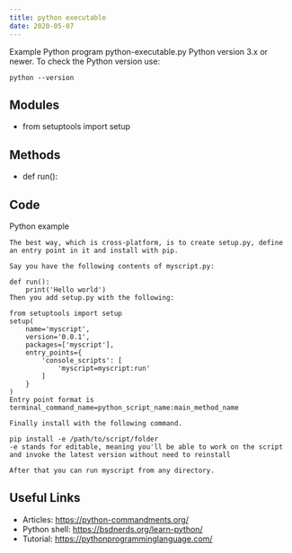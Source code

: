```yaml
---
title: python executable
date: 2020-05-07
---
```

Example Python program python-executable.py
Python version 3.x or newer.
To check the Python version use:

    python --version

## Modules

* from setuptools import setup

## Methods

* def run():

## Code

Python example

    The best way, which is cross-platform, is to create setup.py, define an entry point in it and install with pip.
    
    Say you have the following contents of myscript.py:
    
    def run():
        print('Hello world')
    Then you add setup.py with the following:
    
    from setuptools import setup
    setup(
        name='myscript',
        version='0.0.1',
      	packages=['myscript'],
        entry_points={
            'console_scripts': [
                'myscript=myscript:run'
            ]
        }
    )
    Entry point format is terminal_command_name=python_script_name:main_method_name
    
    Finally install with the following command.
    
    pip install -e /path/to/script/folder
    -e stands for editable, meaning you'll be able to work on the script and invoke the latest version without need to reinstall
    
    After that you can run myscript from any directory.

## Useful Links

- Articles: https://python-commandments.org/
- Python shell: https://bsdnerds.org/learn-python/
- Tutorial: https://pythonprogramminglanguage.com/
